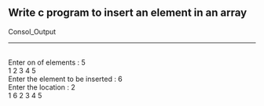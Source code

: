 ## **Write c program to insert an element in an array**

Consol_Output

---
<br>Enter on of elements : 5
<br> 1 2 3 4 5
<br>Enter the element to be inserted : 6
<br>Enter the location : 2
<br>1 6 2 3 4 5 